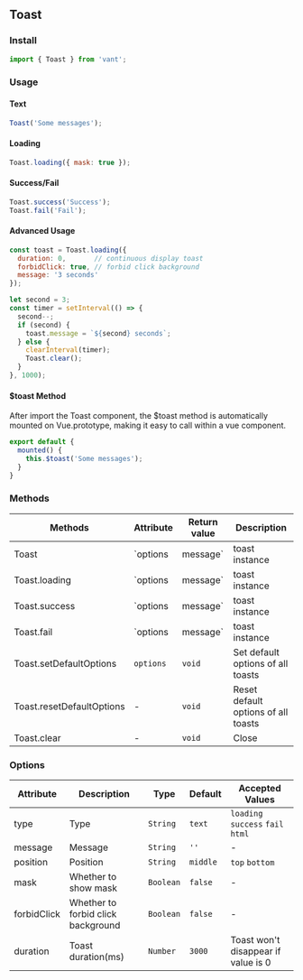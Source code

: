 ## Toast

### Install

```javascript
import { Toast } from 'vant';
```

### Usage

#### Text

```javascript
Toast('Some messages');
```


#### Loading

```javascript
Toast.loading({ mask: true });
```


#### Success/Fail

```javascript
Toast.success('Success');
Toast.fail('Fail');
```


#### Advanced Usage

```javascript
const toast = Toast.loading({
  duration: 0,       // continuous display toast
  forbidClick: true, // forbid click background
  message: '3 seconds'
});

let second = 3;
const timer = setInterval(() => {
  second--;
  if (second) {
    toast.message = `${second} seconds`;
  } else {
    clearInterval(timer);
    Toast.clear();
  }
}, 1000);
```

#### $toast Method
After import the Toast component, the $toast method is automatically mounted on Vue.prototype, making it easy to call within a vue component.

```js
export default {
  mounted() {
    this.$toast('Some messages');
  }
}
```

### Methods

| Methods | Attribute | Return value | Description |
|-----------|-----------|-----------|-------------|
| Toast | `options | message` | toast instance | Show toast |
| Toast.loading | `options | message` | toast instance | Show loading toast |
| Toast.success | `options | message` | toast instance | Show success toast |
| Toast.fail | `options | message` | toast instance | Show fail toast |
| Toast.setDefaultOptions | `options` | `void` | Set default options of all toasts |
| Toast.resetDefaultOptions | - | `void` | Reset default options of all toasts |
| Toast.clear | - | `void` | Close  |

### Options

| Attribute | Description | Type | Default | Accepted Values |
|-----------|-----------|-----------|-------------|-------------|
| type | Type | `String` | `text` | `loading` `success` `fail` `html` |
| message | Message | `String` | `''` | - |
| position | Position | `String` | `middle` | `top` `bottom` |
| mask | Whether to show mask | `Boolean` | `false` | - |
| forbidClick | Whether to forbid click background | `Boolean` | `false` | - |
| duration | Toast duration(ms) | `Number` | `3000` | Toast won't disappear if value is 0 |
